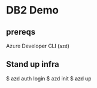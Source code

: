 # DB2 Demo

## prereqs
Azure Developer CLI (`azd`)

## Stand up infra
$ azd auth login
$ azd init
$ azd up